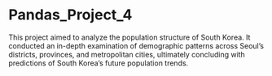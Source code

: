 # Pandas_Project_4
This project aimed to analyze the population structure of South Korea. It conducted an in-depth examination of demographic patterns across Seoul’s districts, provinces, and metropolitan cities, ultimately concluding with predictions of South Korea’s future population trends.
